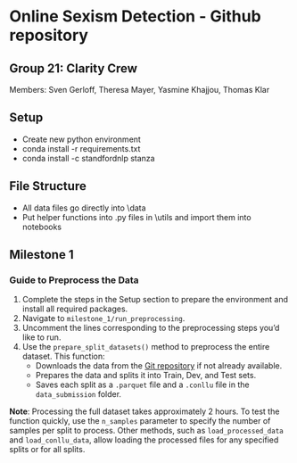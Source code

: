 # Online Sexism Detection - Github repository

## Group 21: Clarity Crew

Members: Sven Gerloff, Theresa Mayer, Yasmine Khajjou, Thomas Klar

## Setup

- Create new python environment
- conda install -r requirements.txt
- conda install -c standfordnlp stanza

## File Structure

- All data files go directly into \data
- Put helper functions into .py files in \utils and import them into notebooks

## Milestone 1

### Guide to Preprocess the Data

1. Complete the steps in the Setup section to prepare the environment and install all required packages.
2. Navigate to `milestone_1/run_preprocessing`.
3. Uncomment the lines corresponding to the preprocessing steps you’d like to run.
4. Use the `prepare_split_datasets()` method to preprocess the entire dataset. This function:
   - Downloads the data from the [Git repository](https://github.com/rewire-online/edos) if not already available.
   - Prepares the data and splits it into Train, Dev, and Test sets.
   - Saves each split as a `.parquet` file and a `.conllu` file in the `data_submission` folder.

**Note**: Processing the full dataset takes approximately 2 hours. To test the function quickly, use the `n_samples` parameter to specify the number of samples per split to process. Other methods, such as `load_processed_data` and `load_conllu_data`, allow loading the processed files for any specified splits or for all splits.
